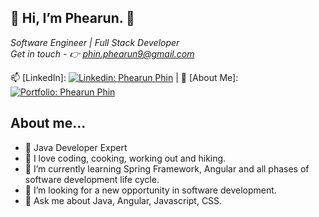 <h2> 👋 Hi, I’m Phearun. 👋</h2>
<p><em>Software Engineer | Full Stack Developer</br>
Get in touch 
- 👉 <a href="mailto:phin.phearun9@gmail.com" target="_blank">phin.phearun9@gmail.com</a></em></p>


📫 [LinkedIn]: [![Linkedin: Phearun Phin](https://img.shields.io/badge/-PhearunPhin-blue?style=flat-square&logo=Linkedin&logoColor=white&link=https://www.linkedin.com/in/phearun-phin/)](https://www.linkedin.com/in/phearun-phin/)
 | 🚀 [About Me]: [![Portfolio: Phearun Phin](https://img.shields.io/badge/-PhearunPhin-blue?style=flat-square)](https://phearun88.github.io/)


  ## About me...  
- 🥇 Java Developer Expert
- 👯 I love coding, cooking, working out and hiking.
- 🌱 I’m currently learning Spring Framework, Angular and all phases of software development life cycle.
- 💞️ I’m looking for a new opportunity in software development.
- 💬 Ask me about Java, Angular, Javascript, CSS.
<!--
**phearun88/phearun88** is a ✨ _special_ ✨ repository because its `README.md` (this file) appears on your GitHub profile.

Here are some ideas to get you started:

- 🔭 I’m currently working on ...
- 🌱 I’m currently learning ...
- 👯 I’m looking to collaborate on ...
- 🤔 I’m looking for help with ...
- 💬 Ask me about ...
- 📫 How to reach me: ...
- 😄 Pronouns: ...
- ⚡ Fun fact: ...
-->
